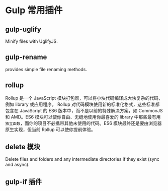 # Gulp 常用插件

## gulp-uglify

Minify files with UglifyJS.

## gulp-rename
  
provides simple file renaming methods.

## rollup

Rollup 是一个 JavaScript 模块打包器，可以将小块代码编译成大块复杂的代码，例如 library 或应用程序。
Rollup 对代码模块使用新的标准化格式，这些标准都包含在 JavaScript 的 ES6 版本中，而不是以前的特殊解决方案，如 CommonJS 和 AMD。ES6 模块可以使你自由、无缝地使用你最喜爱的 library 中那些最有用`独立函数`，而你的项目不必携带其他未使用的代码。ES6 模块最终还是要由浏览器原生实现，但当前 Rollup 可以使你提前体验。

## delete 模块

Delete files and folders and any intermediate directories if they exist (sync and async).

## gulp-if 插件
